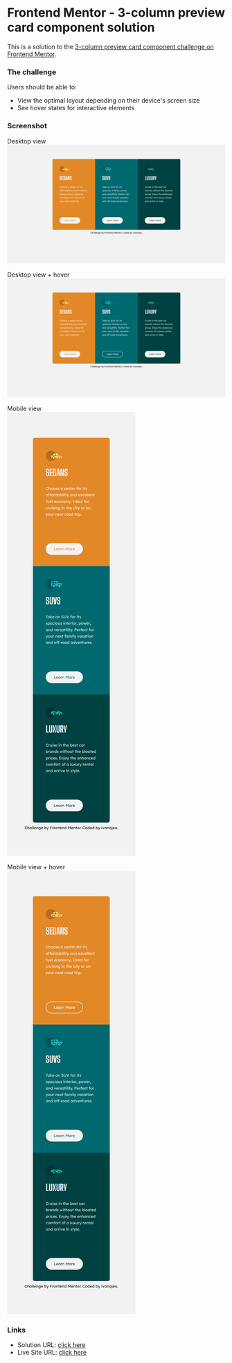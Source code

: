 # Frontend Mentor - 3-column preview card component solution

This is a solution to the [3-column preview card component challenge on Frontend Mentor](https://www.frontendmentor.io/challenges/3column-preview-card-component-pH92eAR2-). 


### The challenge

Users should be able to:

- View the optimal layout depending on their device's screen size
- See hover states for interactive elements

### Screenshot

Desktop view
![](./screenshots/desktop-view.jpg)

Desktop view + hover
![](./screenshots/desktop-view-hover.jpg)

Mobile view                                    
![](./screenshots/mobile-view.jpg)

Mobile view + hover                       
![](./screenshots/mobile-view-hover.jpg)

### Links

- Solution URL: [click here](https://github.com/ivanajeo/frontend-mentor-projects/tree/main/3-column-preview-card-frontend-mentor)
- Live Site URL: [click here](https://ivanajeo.github.io/frontend-mentor-projects/3-column-preview-card-frontend-mentor/index.html)
